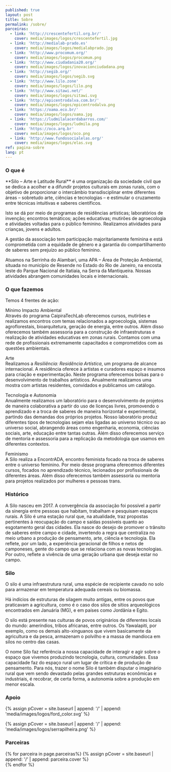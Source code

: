 ```yaml
---
published: true
layout: post
title: Sobre
permalink: /sobre/
parceiras:
  - link: 'http://crescentefertil.org.br/'
    cover: media/images/logos/crescentefertil.jpg
  - link: 'http://medialab-prado.es'
    cover: media/images/logos/medialabprado.jpg
  - link: 'http://www.procomum.org/'
    cover: media/images/logos/procomum.png
  - link: 'http://www.ciudadania20.org/'
    cover: media/images/logos/inovacionciudadana.png
  - link: 'http://segib.org/'
    cover: media/images/logos/segib.svg
  - link: 'http://www.lilo.zone'
    cover: media/images/logos/lilo.png
  - link: 'http://www.sitawi.net/'
    cover: media/images/logos/sitawi.svg
  - link: 'http://epicentrodalva.com.br/'
    cover: media/images/logos/epicentrodalva.png
  - link: 'https://oama.eco.br/'
    cover: media/images/logos/oama.jpg
  - link: 'https://ludmilalacerdabarros.com/'
    cover: media/images/logos/ludmila.png
  - link: 'https://oco.arq.br'
    cover: media/images/logos/oco.png
  - link: 'http://www.fundosocialelas.org/'
    cover: media/images/logos/elas.svg
ref: pagina-sobre
lang: pt
---
```

<div class="about-section-title-wrapper">
  <h3 class="about-section-title" id="o-que-e">O que é</h3>
</div>
**Silo – Arte e Latitude Rural** é uma organização da sociedade civil que se dedica a acolher e a difundir projetos culturais em zonas rurais, com o objetivo de proporcionar o intercâmbio transdisciplinar entre diferentes áreas – sobretudo arte, ciências e tecnologias – e estimular o cruzamento entre técnicas intuitivas e saberes científicos.
 
Isto se dá por meio de programas de residências artísticas; laboratórios de invenção; encontros temáticos; ações educativas; mutirões de agroecologia e atividades voltadas para o público feminino. Realizamos atividades para crianças, jovens e adultos.
 
A gestão da associação tem participação majoritariamente feminina e está comprometida com a equidade de gênero e a garantia do compartilhamento de saberes sem prejuízo ao público feminino.
 
Atuamos na Serrinha do Alambari, uma APA – Área de Proteção Ambiental, situada no município de Resende no Estado do Rio de Janeiro, na encosta leste do Parque Nacional de Itatiaia, na Serra da Mantiqueira. Nossas atividades abrangem comunidades locais e internacionais.

<div class="about-section-title-wrapper">
  <h3 class="about-section-title" id="o-que-fazemos">O que fazemos</h3>
</div>
Temos 4 frentes de ação:

<span class="about-subtitle">Mínimo Impacto Ambiental</span>  
Através do programa CaipiraTechLab oferecemos cursos, mutirões e realizamos encontros com temas relacionados a agroecologia, sistemas agroflorestais, bioarquitetura, geração de energia, entre outros. Além disso oferecemos também assessoria para a construção de infraestruturas e realização de atividades educativas em zonas rurais. Contamos com uma rede de profissionais extremamente capacitados e comprometidos com as questões ambientais.   

<span class="about-subtitle">Arte</span>  
Realizamos a *Resiliência: Residência Artística*, um programa de alcance internacional. A residência oferece à artistas e curadores espaço e insumos para criação e experimentação.  Neste programa oferecemos bolsas para o desenvolvimento de trabalhos artísticos. Anualmente realizamos uma mostra com artistas residentes, convidados e publicamos um catálogo.

<span class="about-subtitle">Tecnologia e Autonomia</span>  
Anualmente realizamos um laboratório para o desenvolvimento de projetos de maneira colaborativa a partir do uso de licenças livres, promovendo o aprendizado e a troca de saberes de maneira horizontal e experimental, partindo das demandas dos próprios projetos. Nosso laboratório produz diferentes tipos de tecnologias sejam elas ligadas ao universo técnico ou ao universo social, abrangendo áreas como engenharia, economia, ciências sociais, arte, educação entre tantas outras. Além disso oferecemos serviço de mentoria e assessoria para a replicação da metodologia que usamos em diferentes contextos.

<span class="about-subtitle">Feminismo</span>  
A Silo realiza a EncontrADA, encontro feminista focado na troca de saberes entre o universo feminino. Por meio desse programa oferecemos diferentes cursos, focados no aprendizado técnico, lecionados por profissionais de diferentes áreas. Além disso oferecemos também assessoria ou mentoria para projetos realizados por mulheres e pessoas trans.

<div class="about-section-title-wrapper">
  <h3 class="about-section-title" id="historico">Histórico</h3>
</div>
A Silo nasceu em 2017. A convergência da associação foi possível a partir da sinergia entre pessoas que habitam, trabalham e pesquisam espaços rurais. A Silo é uma estação rural que, na atualidade, traz propostas pertinentes à reocupação do campo e saídas possíveis quanto ao esgotamento geral das cidades. Ela nasce do desejo de promover o trânsito de saberes entre campo e cidade, invertendo a regra que centraliza no meio urbano a produção de pensamento, arte, ciência e tecnologia. Ela reflete, por um lado, a experiência geracional de filhos e netos de camponeses, gente do campo que se relaciona com as novas tecnologias. Por outro, reflete a vivência de uma geração urbana que deseja estar no campo.

<div class="about-section-title-wrapper">
  <h3 class="about-section-title" id="silo">Silo</h3>
</div>
O silo é uma infraestrutura rural, uma espécie de recipiente cavado no solo para armazenar em temperatura adequada cereais ou biomassa.
 
Há indícios de estruturas de silagem muito antigas, entre os povos que praticavam a agricultura, como é o caso dos silos de sítios arqueológicos encontrados em Januária (MG), e em países como Jordânia e Egito.
 
O silo está presente nas culturas de povos originários de diferentes locais do mundo: ameríndios, tribos africanas, entre outros. Os Yawalapiti, por exemplo, como os demais alto-xinguanos que vivem basicamente da agricultura e da pesca, armazenam o polvilho e a massa de mandioca em silos no centro das casas.
 
O nome Silo faz referência a nossa capacidade de interagir e agir sobre o espaço que vivemos produzindo tecnologia, cultura, comunidades. Essa capacidade faz do espaço rural um lugar de crítica e de produção de pensamento. Para nós, trazer o nome Silo é também disputar o imaginário rural que vem sendo devastado pelas grandes estruturas econômicas e industriais, é recobrar, de certa forma, a autonomia sobre a produção em menor escala. 

<div class="about-section-title-wrapper">
  <h3 class="about-section-title" id="apoio">Apoio</h3>
</div>

 <div class="parceiras-container">
  {% assign pCover = site.baseurl | append: '/' | append: 'media/images/logos/ford_color.svg' %}
  <a href="https://www.fordfoundation.org/" target="_blank">
    <div class="parceira-logo" style="background-image: url('{{ pCover }}');">
    </div>
  </a>
  
  {% assign pCover = site.baseurl | append: '/' | append: 'media/images/logos/serrapilheira.png' %} 
   <a href="https://serrapilheira.org" target="_blank">
    <div class="parceira-logo" style="background-image: url('{{ pCover }}');">
    </div>
  </a>
  
</div>

<div class="about-section-title-wrapper">
  <h3 class="about-section-title" id="parceiras">Parceiras</h3>
</div>

 <div class="parceiras-container">
    {% for parceira in page.parceiras%}
      {% assign pCover = site.baseurl | append: '/' | append: parceira.cover %}
    <a href="{{parceira.link}}" target="_blank">
      <div class="parceira-logo" style="background-image: url('{{ pCover }}');"></div>
    </a>
    {% endfor %}
</div>
